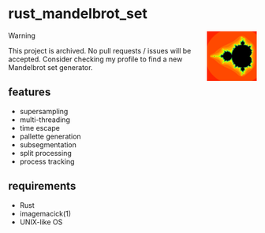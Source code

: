 # rust_mandelbrot_set

<img align="right" style="float: right; width: 20%" src="docs/fin.png">

> [!WARNING]
> This project is archived. No pull requests / issues will be accepted.
> Consider checking my profile to find a new Mandelbrot set generator.

## features

- supersampling
- multi-threading
- time escape
- pallette generation
- subsegmentation
- split processing
- process tracking

## requirements

- Rust
- imagemacick(1)
- UNIX-like OS
